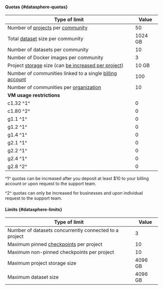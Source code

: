 #### Quotas {#datasphere-quotas}

| Type of limit | Value |
--- | ---
| Number of [projects](../datasphere/concepts/project.md) per [community](../datasphere/concepts/community.md) | 50 |
| Total [dataset](../datasphere/concepts/dataset.md) size per community | 1024 GB |
| Number of datasets per community | 10 |
| Number of Docker images per community | 3 |
| Project [storage](../datasphere/concepts/project.md#storage) size (can [be increased per project](../datasphere/operations/projects/storage-resize.md)) | 10 GB |
| Number of communities linked to a single [billing account](../billing/concepts/billing-account.md) | 100 |
| Number of communities per [organization](../organization/) | 10 |
| **VM usage restrictions** |
| c1.32 ^1^ | 0 |
| c1.80 ^2^ | 0 |
| g1.1 ^1^ | 0 |
| g1.2 ^1^ | 0 |
| g1.4 ^1^ | 0 |
| g2.1 ^1^ | 0 |
| g2.2 ^1^ | 0 |
| g2.4 ^1^ | 0 |
| g2.8 ^2^ | 0 |

^1^ quotas can be increased after you deposit at least $10 to your billing account or upon request to the support team.

^2^ quotas can only be increased for businesses and upon individual request to the support team.

#### Limits {#datasphere-limits}

| Type of limit | Value |
--- | ---
| Number of datasets concurrently connected to a project | 3 |
| Maximum pinned [checkpoints](../datasphere/concepts/checkpoints.md) per project | 10 |
| Maximum non-pinned checkpoints per project | 10 |
| Maximum project storage size | 4096 GB |
| Maximum dataset size | 4096 GB |